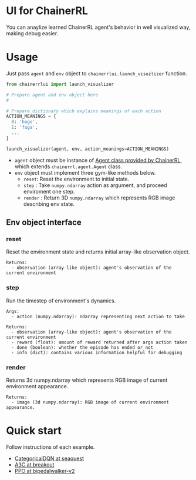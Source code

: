 # UI for ChainerRL
You can anaylize learned ChainerRL agent's behavior in well visualized way, making debug easier.

# Usage
Just pass `agent` and `env` object to `chainerrlui.launch_visuzlizer` function.
```python
from chainerrlui import launch_visualizer

# Prepare agent and env object here
#

# Prepare dictionary which explains meanings of each action
ACTION_MEANINGS = {
  0: 'hoge',
  1: 'fuga',
  ...
}

launch_visualizer(agent, env, action_meanings=ACTION_MEANINGS)

```
- `agent` object must be instance of [Agent class provided by ChainerRL](https://github.com/chainer/chainerrl/tree/master/chainerrl/agents), which extends `chainerrl.agent.Agent` class.
- `env` object must implement three gym-like methods below.
  - `reset`: Reset the environment to initial state.
  - `step` : Take `numpy.ndarray` action as argument, and proceed enviroment one step.
  - `render` : Return 3D `numpy.ndarray` which represents RGB image describing env state.
  
## Env object interface
### reset
Reset the environment state and returns initial array-like observation object.
```
Returns:
  - observation (array-like object): agent's observation of the current environment
```

### step
Run the timestep of environment's dynamics.
```
Args:
  - action (numpy.ndarray): ndarray representing next action to take
  
Returns:
  - observation (array-like object): agent's observation of the current environment
  - reward (float): amount of reward returned after args action taken
  - done (boolean): whether the episode has ended or not
  - info (dict): contains various information helpful for debugging
```

### render
Returns 3d numpy.ndarray which represents RGB image of current environment appearance.
```
Returns:
  - image (3d numpy.ndarray): RGB image of current environment appearance.
```

# Quick start
Follow instructions of each example.
- [CategoricalDQN at seaquest](https://github.com/pfn-intern/i18-sykwer/tree/master/examples/categorical_dqn_seaquest)
- [A3C at breakout](https://github.com/pfn-intern/i18-sykwer/tree/master/examples/a3c_breakout)
- [PPO at bipedalwalker-v2](https://github.com/pfn-intern/i18-sykwer/tree/master/examples/ppo_bipedalwalker_v2)

